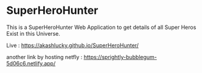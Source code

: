 # SuperHeroHunter
This is a SuperHeroHunter Web Application to get details of all Super Heros Exist in this Universe.





Live : https://akashlucky.github.io/SuperHeroHunter/

another link by hosting netfly : https://sprightly-bubblegum-5d06c6.netlify.app/
